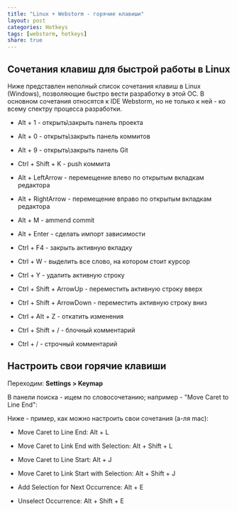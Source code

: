 ```yaml
---
title: "Linux + Webstorm - горячие клавиши"
layout: post
categories: Hotkeys
tags: [webstorm, hotkeys]
share: true
---
```


## Сочетания клавиш для быстрой работы в Linux

Ниже представлен неполный список сочетания клавиш в Linux (Windows), позволяющие быстро вести разработку в этой ОС. В основном сочетания относятся к IDE Webstorm, но не только к ней - ко всему спектру процесса разработки.

- Alt + 1 - открыть\закрыть панель проекта
- Alt + 0 - открыть\закрыть панель коммитов
- Alt + 9 - открыть\закрыть панель Git
- Ctrl + Shift + K - push коммита

- Alt + LeftArrow - перемещение влево по открытым вкладкам редактора
- Alt + RightArrow - перемещение вправо по открытым вкладкам редактора
- Alt + M - ammend commit
- Alt + Enter - сделать импорт зависимости

- Ctrl + F4 - закрыть активную вкладку
- Ctrl + W - выделить все слово, на котором стоит курсор
- Ctrl + Y - удалить активную строку

- Ctrl + Shift + ArrowUp - переместить активную строку вверх
- Ctrl + Shift + ArrowDown - переместить активную строку вниз

- Ctrl + Alt + Z - откатить изменения

- Ctrl + Shift + / - блочный комментарий
- Ctrl + / - строчный комментарий


## Настроить свои горячие клавиши

Переходим: **Settings > Keymap**

В панели поиска - ищем по словосочетанию; например - "Move Caret to Line End":

Ниже - пример, как можно настроить свои сочетания (а-ля mac):

- Move Caret to Line End: Alt + L
- Move Caret to Link End with Selection: Alt + Shift + L

- Move Caret to Line Start: Alt + J
- Move Caret to Link Start with Selection: Alt + Shift + J

- Add Selection for Next Occurrence: Alt + E
- Unselect Occurrence: Alt + Shift + E

